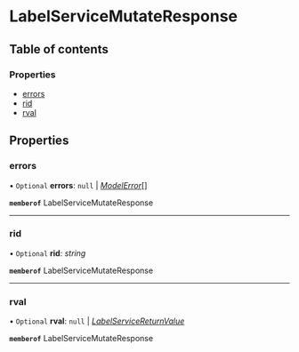 # LabelServiceMutateResponse


## Table of contents

### Properties

- [errors](labelservicemutateresponse.md#errors)
- [rid](labelservicemutateresponse.md#rid)
- [rval](labelservicemutateresponse.md#rval)

## Properties

### errors

• `Optional` **errors**: ``null`` \| [*ModelError*](modelerror.md)[]

**`memberof`** LabelServiceMutateResponse

___

### rid

• `Optional` **rid**: *string*

**`memberof`** LabelServiceMutateResponse

___

### rval

• `Optional` **rval**: ``null`` \| [*LabelServiceReturnValue*](labelservicereturnvalue.md)

**`memberof`** LabelServiceMutateResponse
